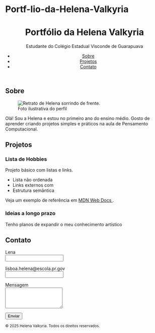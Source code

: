 # Portf-lio-da-Helena-Valkyria
<html lang="pt-BR">
<head>
<meta charset="utf-8">
<meta name="viewport" content="width=device-width, initial-scale=1">
<meta name="description" content="Portfólio simples feito em HTML puro.">
</head>
<body>
<header>

<h1>Portfólio da Helena Valkyria</h1>
<p>Estudante do Colégio Estadual Visconde de Guarapuava</p>
<nav aria-label="Navegação principal">
<ul>
<li><a href="#sobre">Sobre</a></li>
<li><a href="#projetos">Projetos</a></li>
<li><a href="#contato">Contato</a></li>
</ul>
</nav>
</header>
<main>
<section id="sobre">
<h2>Sobre</h2>
<figure>
<img src="https://via.placeholder.com/240" alt="Retrato de Helena sorrindo
de frente.">
<figcaption>Foto ilustrativa do perfil</figcaption>
</figure>
<p>
Olá! Sou a Helena e estou no primeiro ano do ensino médio.
Gosto de aprender criando projetos simples e práticos na aula de Pensamento Computacional.
</p>
</section>
  <section id="projetos">
<h2>Projetos</h2>
<article>
<h3>Lista de Hobbies </h3>
<p>Projeto básico com listas e links.</p>

<ul>
<li>Lista não ordenada</li>
<li>Links externos com </li>
<li>Estrutura semântica</li>
</ul>
<p>
Veja um exemplo de referência em
<a href="https://developer.mozilla.org/pt-BR/docs/Web/HTML"
target="_blank" rel="noopener">
MDN Web Docs
</a>.
</p>
</article>
<article>
<h3>Ideias a longo prazo</h3>
<p>Tenho planos de expandir o meu conhecimento artístico </p>
</article>
</section>
<section id="contato">
<h2>Contato</h2>
<form action="#" method="post">
<p>
<label for="nome">Lena</label><br>
<input id="nome" name="nome" type="text" required>
</p>
<p>
<label for="email">lisboa.helena@escola.pr.gov</label><br>
<input id="email" name="email" type="email" required>
</p>
<p>
<label for="mensagem">Mensagem</label><br>
<textarea id="mensagem" name="mensagem" rows="4"
required></textarea>
</p>
<p>
<button type="submit">Enviar</button>
</p>
</form>
</section>
</main>
<footer>
<small>&copy; 2025 Helena Valkyria. Todos os direitos reservados.</small>
</footer>
</body>
</html>

